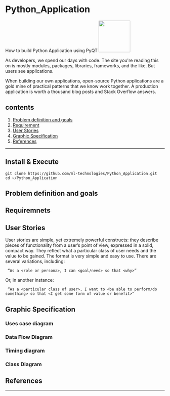 # Python_Application
How to build Python Application using PyQT <img src="https://github.com/ml-technologies/Python_Application/Images/PyQt.jpg" width="100" >

As developers, we spend our days with code. The site you're reading this on is mostly modules, packages, libraries, frameworks, and the like. But users see applications.

When building our own applications, open-source Python applications are a gold mine of practical patterns that we know work together. A production application is worth a thousand blog posts and Stack Overflow answers.



## contents

1. [Problem definition and goals](https://github.com/ml-technologies/Python_Application.git)
2. [Requirement](https://github.com/ml-technologies/Python_Application.git)
3. [User Stories](https://github.com/ml-technologies/Python_Application.git)
4. [Graphic Specification](https://github.com/ml-technologies/Python_Application.git)
5. [References](https://github.com/ml-technologies/Python_Application.git)
----------

## Install & Execute

```
git clone https://github.com/ml-technologies/Python_Application.git
cd ~/Python_Application
```




## Problem definition and goals




 
## Requiremnets





## User Stories

User stories are simple, yet extremely powerful constructs: they describe pieces of functionality from a user’s point of view, expressed in a solid, compact way. They reflect what a particular class of user needs and the value to be gained. The format is very simple and easy to use. There are several variations, including:

```
 “As a <role or persona>, I can <goal/need> so that <why>”
```
Or, in another instance:
```
 “As a <particular class of user>, I want to <be able to perform/do something> so that <I get some form of value or benefit>”
```


## Graphic Specification


### Uses case diagram



### Data Flow Diagram





### Timing diagram




### Class Diagram





## References

[GUI development with Qt designer and PyQt]: https://relentlesscoding.com/2017/08/25/tutorial-rapid-gui-development-with-qt-designer-and-pyqt/
[freecodecamp]: https://www.freecodecamp.org
[Resource to learn PyQt ]: http://zetcode.com/gui/pyqt4/

---


